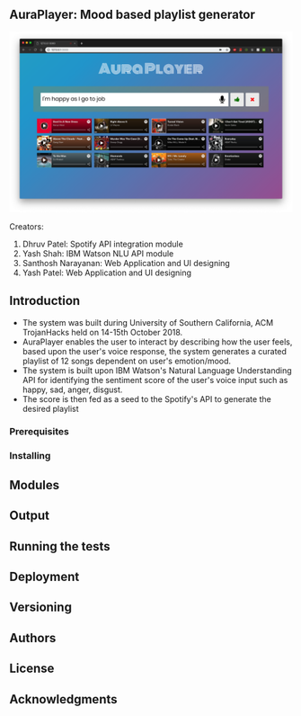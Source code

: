 ## AuraPlayer: Mood based playlist generator

![Alt text](https://github.com/dhruvp-8/aura-player/blob/master/screenshots/Auraplayer_1.png "Home screen")

Creators:

1. Dhruv Patel: Spotify API integration module
2. Yash Shah: IBM Watson NLU API module
3. Santhosh Narayanan: Web Application and UI designing
4. Yash Patel: Web Application and UI designing

## Introduction
* The system was built during University of Southern California, ACM TrojanHacks held on 14-15th October 2018. 
* AuraPlayer enables the user to interact by describing how the user feels, based upon the user's voice response, the system generates a curated playlist of 12 songs dependent on user's emotion/mood.
* The system is built upon IBM Watson's Natural Language Understanding API for identifying the sentiment score of the user's voice input such as happy, sad, anger, disgust.
* The score is then fed as a seed to the Spotify's API to generate the desired playlist

### Prerequisites


### Installing


## Modules




## Output


## Running the tests



## Deployment


## Versioning



## Authors



## License


## Acknowledgments
